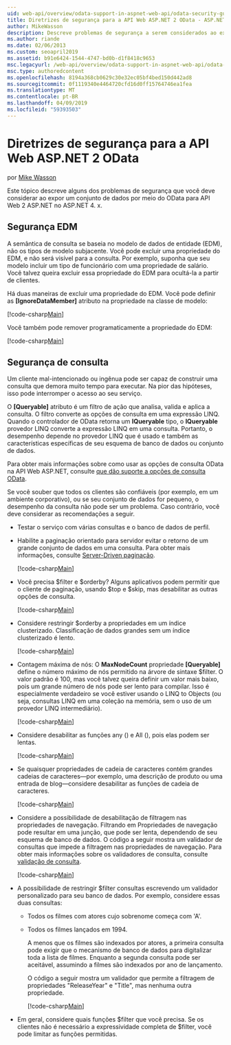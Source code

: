 ```yaml
---
uid: web-api/overview/odata-support-in-aspnet-web-api/odata-security-guidance
title: Diretrizes de segurança para a API Web ASP.NET 2 OData - ASP.NET 4.x
author: MikeWasson
description: Descreve problemas de segurança a serem considerados ao expor um conjunto de dados por meio do OData para API Web 2 ASP.NET no ASP.NET 4. x.
ms.author: riande
ms.date: 02/06/2013
ms.custom: seoapril2019
ms.assetid: b91e6424-1544-4747-bd0b-d1f8418c9653
msc.legacyurl: /web-api/overview/odata-support-in-aspnet-web-api/odata-security-guidance
msc.type: authoredcontent
ms.openlocfilehash: 8194a368cb0629c30e32ec05bf4bed150d442ad8
ms.sourcegitcommit: 0f1119340e4464720cfd16d0ff15764746ea1fea
ms.translationtype: MT
ms.contentlocale: pt-BR
ms.lasthandoff: 04/09/2019
ms.locfileid: "59393503"
---
```

# <a name="security-guidance-for-aspnet-web-api-2-odata"></a>Diretrizes de segurança para a API Web ASP.NET 2 OData

por [Mike Wasson](https://github.com/MikeWasson)

Este tópico descreve alguns dos problemas de segurança que você deve considerar ao expor um conjunto de dados por meio do OData para API Web 2 ASP.NET no ASP.NET 4. x.

## <a name="edm-security"></a>Segurança EDM

A semântica de consulta se baseia no modelo de dados de entidade (EDM), não os tipos de modelo subjacente. Você pode excluir uma propriedade do EDM, e não será visível para a consulta. Por exemplo, suponha que seu modelo incluir um tipo de funcionário com uma propriedade de salário. Você talvez queira excluir essa propriedade do EDM para ocultá-la a partir de clientes.

Há duas maneiras de excluir uma propriedade do EDM. Você pode definir as **[IgnoreDataMember]** atributo na propriedade na classe de modelo:

[!code-csharp[Main](odata-security-guidance/samples/sample1.cs)]

Você também pode remover programaticamente a propriedade do EDM:

[!code-csharp[Main](odata-security-guidance/samples/sample2.cs)]

## <a name="query-security"></a>Segurança de consulta

Um cliente mal-intencionado ou ingênua pode ser capaz de construir uma consulta que demora muito tempo para executar. Na pior das hipóteses, isso pode interromper o acesso ao seu serviço.

O **[Queryable]** atributo é um filtro de ação que analisa, valida e aplica a consulta. O filtro converte as opções de consulta em uma expressão LINQ. Quando o controlador de OData retorna um **IQueryable** tipo, o **IQueryable** provedor LINQ converte a expressão LINQ em uma consulta. Portanto, o desempenho depende no provedor LINQ que é usado e também as características específicas de seu esquema de banco de dados ou conjunto de dados.

Para obter mais informações sobre como usar as opções de consulta OData na API Web ASP.NET, consulte [que dão suporte a opções de consulta OData](supporting-odata-query-options.md).

Se você souber que todos os clientes são confiáveis (por exemplo, em um ambiente corporativo), ou se seu conjunto de dados for pequeno, o desempenho da consulta não pode ser um problema. Caso contrário, você deve considerar as recomendações a seguir.

- Testar o serviço com várias consultas e o banco de dados de perfil.
- Habilite a paginação orientado para servidor evitar o retorno de um grande conjunto de dados em uma consulta. Para obter mais informações, consulte [Server-Driven paginação](supporting-odata-query-options.md#server-paging). 

    [!code-csharp[Main](odata-security-guidance/samples/sample3.cs)]
- Você precisa $filter e $orderby? Alguns aplicativos podem permitir que o cliente de paginação, usando $top e $skip, mas desabilitar as outras opções de consulta. 

    [!code-csharp[Main](odata-security-guidance/samples/sample4.cs)]
- Considere restringir $orderby a propriedades em um índice clusterizado. Classificação de dados grandes sem um índice clusterizado é lento. 

    [!code-csharp[Main](odata-security-guidance/samples/sample5.cs)]
- Contagem máxima de nós: O **MaxNodeCount** propriedade **[Queryable]** define o número máximo de nós permitido na árvore de sintaxe $filter. O valor padrão é 100, mas você talvez queira definir um valor mais baixo, pois um grande número de nós pode ser lento para compilar. Isso é especialmente verdadeiro se você estiver usando o LINQ to Objects (ou seja, consultas LINQ em uma coleção na memória, sem o uso de um provedor LINQ intermediário). 

    [!code-csharp[Main](odata-security-guidance/samples/sample6.cs)]
- Considere desabilitar as funções any () e All (), pois elas podem ser lentas. 

    [!code-csharp[Main](odata-security-guidance/samples/sample7.cs)]
- Se quaisquer propriedades de cadeia de caracteres contém grandes cadeias de caracteres&#8212;por exemplo, uma descrição de produto ou uma entrada de blog&#8212;considere desabilitar as funções de cadeia de caracteres. 

    [!code-csharp[Main](odata-security-guidance/samples/sample8.cs)]
- Considere a possibilidade de desabilitação de filtragem nas propriedades de navegação. Filtrando em Propriedades de navegação pode resultar em uma junção, que pode ser lenta, dependendo de seu esquema de banco de dados. O código a seguir mostra um validador de consultas que impede a filtragem nas propriedades de navegação. Para obter mais informações sobre os validadores de consulta, consulte [validação de consulta](supporting-odata-query-options.md#query-validation). 

    [!code-csharp[Main](odata-security-guidance/samples/sample9.cs)]
- A possibilidade de restringir $filter consultas escrevendo um validador personalizado para seu banco de dados. Por exemplo, considere essas duas consultas: 

  - Todos os filmes com atores cujo sobrenome começa com 'A'.
  - Todos os filmes lançados em 1994.

    A menos que os filmes são indexados por atores, a primeira consulta pode exigir que o mecanismo de banco de dados para digitalizar toda a lista de filmes. Enquanto a segunda consulta pode ser aceitável, assumindo a filmes são indexados por ano de lançamento.

    O código a seguir mostra um validador que permite a filtragem de propriedades "ReleaseYear" e "Title", mas nenhuma outra propriedade.

    [!code-csharp[Main](odata-security-guidance/samples/sample10.cs)]
- Em geral, considere quais funções $filter que você precisa. Se os clientes não é necessário a expressividade completa de $filter, você pode limitar as funções permitidas.
